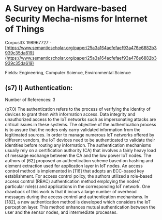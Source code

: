 # A Survey on Hardware-based Security Mecha-nisms for Internet of Things

CorpusID: 198967727 - [https://www.semanticscholar.org/paper/25a3a164acfefaef93a476e6882b3939c35da619](https://www.semanticscholar.org/paper/25a3a164acfefaef93a476e6882b3939c35da619)

Fields: Engineering, Computer Science, Environmental Science

## (s7) I) Authentication:
Number of References: 3

(p7.0) The authentication refers to the process of verifying the identity of devices to grant them with information access. Data integrity and unauthorized access to the IoT networks such as impersonating attacks are critical issues in these systems. The objective of the authentication process is to assure that the nodes only carry validated information from the legitimated sources. In order to manage numerous IoT networks offered by different vendors, the IoT devices need to be authenticated to validate their identities before routing any information. The authentication mechanisms usually rely on a certification authority (CA) that involves a fairly heavy load of message exchange between the CA and the low power IoT nodes. The authors of [62] proposed an authentication scheme based on hashing and element extraction used for application layer in IoT nodes. An access control method is implemented in [116] that adopts an ECC-based key establishment. For access control policy, the authors utilized a role-based access control (RBAC) authentication method employing the nodes' particular role(s) and applications in the corresponding IoT network. One drawback of this work is that it incurs a large number of overhead messages during the access control and authentication mechanisms. In [182], a new authentication method is developed which considers the IoT perception layer. This method enhances mutual authentication between the user and the sensor nodes, and intermediate processes.
